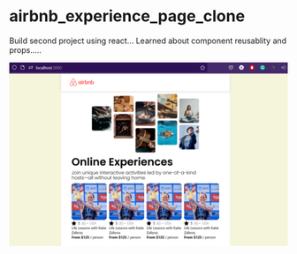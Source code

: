 # airbnb_experience_page_clone
Build second project using react... Learned about component reusablity and props.....

![Alt text](./project_previw.png?raw=true "Title")
